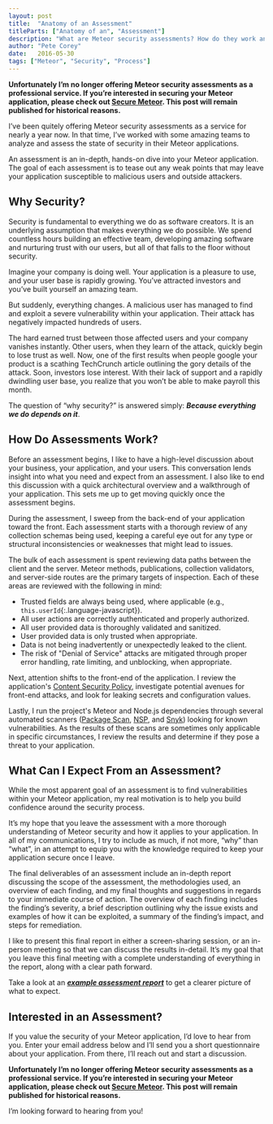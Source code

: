 ```yaml
---
layout: post
title:  "Anatomy of an Assessment"
titleParts: ["Anatomy of an", "Assessment"]
description: "What are Meteor security assessments? How do they work and what can I expect?"
author: "Pete Corey"
date:   2016-05-30
tags: ["Meteor", "Security", "Process"]
---
```


__Unfortunately I’m no longer offering Meteor security assessments as a professional service. If you’re interested in securing your Meteor application, please check out [Secure Meteor](https://www.securemeteor.com/). This post will remain published for historical reasons.__

I’ve been quitely offering Meteor security assessments as a service for nearly a year now. In that time, I’ve worked with some amazing teams to analyze and assess the state of security in their Meteor applications.

An assessment is an in-depth, hands-on dive into your Meteor application. The goal of each assessment is to tease out any weak points that may leave your application susceptible to malicious users and outside attackers.

## Why Security?

Security is fundamental to everything we do as software creators. It is an underlying assumption that makes everything we do possible. We spend countless hours building an effective team, developing amazing software and nurturing trust with our users, but all of that falls to the floor without security.

Imagine your company is doing well. Your application is a pleasure to use, and your user base is rapidly growing. You’ve attracted investors and you’ve built yourself an amazing team.

But suddenly, everything changes. A malicious user has managed to find and exploit a severe vulnerability within your application. Their attack has negatively impacted hundreds of users.

The hard earned trust between those affected users and your company vanishes instantly. Other users, when they learn of the attack, quickly begin to lose trust as well. Now, one of the first results when people google your product is a scathing TechCrunch article outlining the gory details of the attack. Soon, investors lose interest. With their lack of support and a rapidly dwindling user base, you realize that you won’t be able to make payroll this month.

The question of “why security?” is answered simply: ___Because everything we do depends on it___.

## How Do Assessments Work?

Before an assessment begins, I like to have a high-level discussion about your business, your application, and your users. This conversation lends insight into what you need and expect from an assessment. I also like to end this discussion with a quick architectural overview and a walkthrough of your application. This sets me up to get moving quickly once the assessment begins.

During the assessment, I sweep from the back-end of your application toward the front. Each assessment starts with a thorough review of any collection schemas being used, keeping a careful eye out for any type or structural inconsistencies or weaknesses that might lead to issues.

The bulk of each assessment is spent reviewing data paths between the client and the server. Meteor methods, publications, collection validators, and server-side routes are the primary targets of inspection. Each of these areas are reviewed with the following in mind:

- Trusted fields are always being used, where applicable (e.g., `this.userId`{:.language-javascript}).
- All user actions are correctly authenticated and properly authorized.
- All user provided data is thoroughly validated and sanitized.
- User provided data is only trusted when appropriate.
- Data is not being inadvertently or unexpectedly leaked to the client.
- The risk of "Denial of Service" attacks are mitigated through proper error handling, rate limiting, and unblocking, when appropriate.

Next, attention shifts to the front-end of the application. I review the application's [Content Security Policy](http://www.html5rocks.com/en/tutorials/security/content-security-policy/), investigate potential avenues for front-end attacks, and look for leaking secrets and configuration values.

Lastly, I run the project's Meteor and Node.js dependencies through several automated scanners ([Package Scan](http://scan.east5th.co/), [NSP](https://nodesecurity.io/), and [Snyk](https://snyk.io/)) looking for known vulnerabilities. As the results of these scans are sometimes only applicable in specific circumstances, I review the results and determine if they pose a threat to your application.

## What Can I Expect From an Assessment?

While the most apparent goal of an assessment is to find vulnerabilities within your Meteor application, my real motivation is to help you build confidence around the security process.

It’s my hope that you leave the assessment with a more thorough understanding of Meteor security and how it applies to your application. In all of my communications, I try to include as much, if not more, “why” than “what”, in an attempt to equip you with the knowledge required to keep your application secure once I leave.

The final deliverables of an assessment include an in-depth report discussing the scope of the assessment, the methodologies used, an overview of each finding, and my final thoughts and suggestions in regards to your immediate course of action. The overview of each finding includes the finding’s severity, a brief description outlining why the issue exists and examples of how it can be exploited, a summary of the finding’s impact, and steps for remediation.

I like to present this final report in either a screen-sharing session, or an in-person meeting so that we can discuss the results in-detail. It’s my goal that you leave this final meeting with a complete understanding of everything in the report, along with a clear path forward.

Take a look at an [___example assessment report___](https://docs.google.com/document/d/1g2JmVBay1t9boHDEmdvwQh_nbWlGteK0Uc7hXoX4DlQ/edit?usp=sharing) to get a clearer picture of what to expect.

## Interested in an Assessment?

If you value the security of your Meteor application, I’d love to hear from you. Enter your email address below and I’ll send you a short questionnaire about your application. From there, I’ll reach out and start a discussion.

__Unfortunately I’m no longer offering Meteor security assessments as a professional service. If you’re interested in securing your Meteor application, please check out [Secure Meteor](https://www.securemeteor.com/). This post will remain published for historical reasons.__

I’m looking forward to hearing from you!

